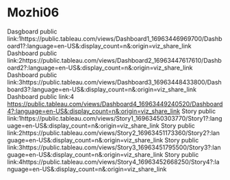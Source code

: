 # Mozhi06
Dasgboard public link:1https://public.tableau.com/views/Dashboard1_16963446969700/Dashboard1?:language=en-US&:display_count=n&:origin=viz_share_link Dashboard public link:2https://public.tableau.com/views/Dashboard2_16963447617610/Dashboard2?:language=en-US&:display_count=n&:origin=viz_share_link Dashboard public link:3https://public.tableau.com/views/Dashboard3_16963448433800/Dashboard3?:language=en-US&:display_count=n&:origin=viz_share_link Dashboard public link:4 https://public.tableau.com/views/Dashboard4_16963449240520/Dashboard4?:language=en-US&:display_count=n&:origin=viz_share_link
Story public link:1https://public.tableau.com/views/Story1_16963450303770/Story1?:language=en-US&:display_count=n&:origin=viz_share_link Story public link:2https://public.tableau.com/views/Story2_16963451173360/Story2?:language=en-US&:display_count=n&:origin=viz_share_link Story public link:3https://public.tableau.com/views/Story3_16963451795500/Story3?:language=en-US&:display_count=n&:origin=viz_share_link Story public link:4https://public.tableau.com/views/Story4_16963452668250/Story4?:language=en-US&:display_count=n&:origin=viz_share_link

